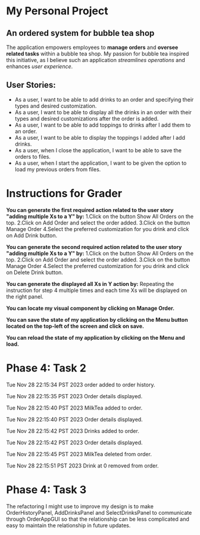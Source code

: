 # My Personal Project

## An ordered system for bubble tea shop

The application empowers employees to **manage orders** and **oversee related tasks** within a bubble tea shop. 
My passion for bubble tea inspired this initiative, as I believe such an application *streamlines operations* 
and enhances *user experience*.


## User Stories:
- As a user, I want to be able to add drinks to an order and specifying their types and desired customization.
- As a user, I want to be able to display all the drinks in an order with their types and desired customizations after the order is added.
- As a user, I want to be able to add toppings to drinks after I add them to an order.
- As a user, I want to be able to display the toppings I added after I add drinks.
- As a user, when I close the application, I want to be able to save the orders to files.
- As a user, when I start the application, I want to be given the option to load my previous orders from files.

# Instructions for Grader

**You can generate the first required action related to the user story "adding multiple Xs to a Y" by:**
1.Click on the button Show All Orders on the top.
2.Click on Add Order and select the order added.
3.Click on the button Manage Order
4.Select the preferred customization for you drink and click on Add Drink button.

**You can generate the second required action related to the user story "adding multiple Xs to a Y" by:**
1.Click on the button Show All Orders on the top.
2.Click on Add Order and select the order added.
3.Click on the button Manage Order
4.Select the preferred customization for you drink and click on Delete Drink button.

**You can generate the displayed all Xs in Y action by:**
Repeating the instruction for step 4 multiple times and each time Xs will be displayed on the right panel.

**You can locate my visual component by clicking on Manage Order.**

**You can save the state of my application by clicking on the Menu button located on the top-left of the screen
and click on save.**

**You can reload the state of my application by clicking on the Menu and load.**


# Phase 4: Task 2
Tue Nov 28 22:15:34 PST 2023
order added to order history.

Tue Nov 28 22:15:35 PST 2023
Order details displayed.

Tue Nov 28 22:15:40 PST 2023
MilkTea added to order.

Tue Nov 28 22:15:40 PST 2023
Order details displayed.

Tue Nov 28 22:15:42 PST 2023
Drinks added to order.

Tue Nov 28 22:15:42 PST 2023
Order details displayed.

Tue Nov 28 22:15:45 PST 2023
MilkTea deleted from order.

Tue Nov 28 22:15:51 PST 2023
Drink at 0 removed from order.


# Phase 4: Task 3
The refactoring I might use to improve my design is to make OrderHistoryPanel, AddDrinksPanel and
SelectDrinksPanel to communicate through OrderAppGUI so that the relationship can be less complicated and
easy to maintain the relationship in future updates.

